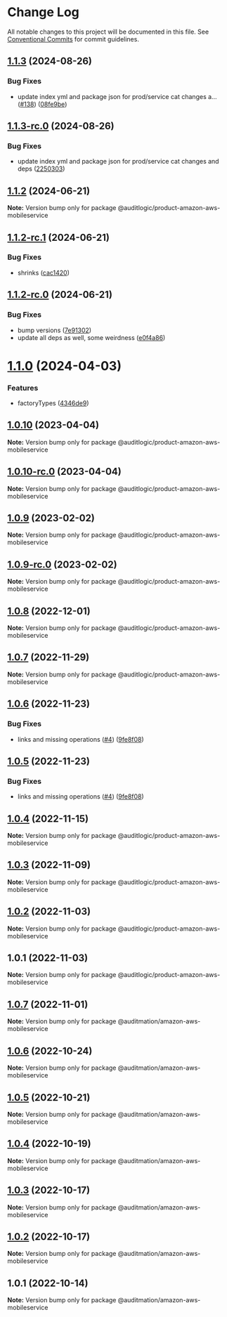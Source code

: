 # Change Log

All notable changes to this project will be documented in this file.
See [Conventional Commits](https://conventionalcommits.org) for commit guidelines.

## [1.1.3](https://github.com/auditlogic/product/compare/@auditlogic/product-amazon-aws-mobileservice@1.1.2...@auditlogic/product-amazon-aws-mobileservice@1.1.3) (2024-08-26)


### Bug Fixes

* update index yml and package json for prod/service cat changes a… ([#138](https://github.com/auditlogic/product/issues/138)) ([08fe9be](https://github.com/auditlogic/product/commit/08fe9beb1c8457462a19bc69caa02e6212d97e1a))





## [1.1.3-rc.0](https://github.com/auditlogic/product/compare/@auditlogic/product-amazon-aws-mobileservice@1.1.2...@auditlogic/product-amazon-aws-mobileservice@1.1.3-rc.0) (2024-08-26)


### Bug Fixes

* update index yml and package json for prod/service cat changes and deps ([2250303](https://github.com/auditlogic/product/commit/225030363a363608240135b7ebed386b28f01e4b))





## [1.1.2](https://github.com/auditlogic/product/compare/@auditlogic/product-amazon-aws-mobileservice@1.1.2-rc.1...@auditlogic/product-amazon-aws-mobileservice@1.1.2) (2024-06-21)

**Note:** Version bump only for package @auditlogic/product-amazon-aws-mobileservice





## [1.1.2-rc.1](https://github.com/auditlogic/product/compare/@auditlogic/product-amazon-aws-mobileservice@1.1.2-rc.0...@auditlogic/product-amazon-aws-mobileservice@1.1.2-rc.1) (2024-06-21)


### Bug Fixes

* shrinks ([cac1420](https://github.com/auditlogic/product/commit/cac14200fefcd8183ab69fe89a47bd3f70f563e9))





## [1.1.2-rc.0](https://github.com/auditlogic/product/compare/@auditlogic/product-amazon-aws-mobileservice@1.1.0...@auditlogic/product-amazon-aws-mobileservice@1.1.2-rc.0) (2024-06-21)


### Bug Fixes

* bump versions ([7e91302](https://github.com/auditlogic/product/commit/7e913023b8b312150ed7762c32fbbe616be71de5))
* update all deps as well, some weirdness ([e0f4a86](https://github.com/auditlogic/product/commit/e0f4a864714e2d3de6bbf3da014d5312fe53be2f))





# [1.1.0](https://github.com/auditlogic/product/compare/@auditlogic/product-amazon-aws-mobileservice@1.0.10...@auditlogic/product-amazon-aws-mobileservice@1.1.0) (2024-04-03)


### Features

* factoryTypes ([4346de9](https://github.com/auditlogic/product/commit/4346de92693aee892fccf725338ffc7b80ab182b))





## [1.0.10](https://github.com/auditlogic/product/compare/@auditlogic/product-amazon-aws-mobileservice@1.0.9...@auditlogic/product-amazon-aws-mobileservice@1.0.10) (2023-04-04)

**Note:** Version bump only for package @auditlogic/product-amazon-aws-mobileservice





## [1.0.10-rc.0](https://github.com/auditlogic/product/compare/@auditlogic/product-amazon-aws-mobileservice@1.0.9...@auditlogic/product-amazon-aws-mobileservice@1.0.10-rc.0) (2023-04-04)

**Note:** Version bump only for package @auditlogic/product-amazon-aws-mobileservice





## [1.0.9](https://github.com/auditlogic/product/compare/@auditlogic/product-amazon-aws-mobileservice@1.0.8...@auditlogic/product-amazon-aws-mobileservice@1.0.9) (2023-02-02)

**Note:** Version bump only for package @auditlogic/product-amazon-aws-mobileservice





## [1.0.9-rc.0](https://github.com/auditlogic/product/compare/@auditlogic/product-amazon-aws-mobileservice@1.0.8...@auditlogic/product-amazon-aws-mobileservice@1.0.9-rc.0) (2023-02-02)

**Note:** Version bump only for package @auditlogic/product-amazon-aws-mobileservice





## [1.0.8](https://github.com/auditlogic/product/compare/@auditlogic/product-amazon-aws-mobileservice@1.0.7...@auditlogic/product-amazon-aws-mobileservice@1.0.8) (2022-12-01)

**Note:** Version bump only for package @auditlogic/product-amazon-aws-mobileservice





## [1.0.7](https://github.com/auditlogic/product/compare/@auditlogic/product-amazon-aws-mobileservice@1.0.6...@auditlogic/product-amazon-aws-mobileservice@1.0.7) (2022-11-29)

**Note:** Version bump only for package @auditlogic/product-amazon-aws-mobileservice





## [1.0.6](https://github.com/auditlogic/product/compare/@auditlogic/product-amazon-aws-mobileservice@1.0.4...@auditlogic/product-amazon-aws-mobileservice@1.0.6) (2022-11-23)


### Bug Fixes

* links and missing operations ([#4](https://github.com/auditlogic/product/issues/4)) ([9fe8f08](https://github.com/auditlogic/product/commit/9fe8f08fe7c57fdb79f991ac35bd6ac2e7dcad38))





## [1.0.5](https://github.com/auditlogic/product/compare/@auditlogic/product-amazon-aws-mobileservice@1.0.4...@auditlogic/product-amazon-aws-mobileservice@1.0.5) (2022-11-23)


### Bug Fixes

* links and missing operations ([#4](https://github.com/auditlogic/product/issues/4)) ([9fe8f08](https://github.com/auditlogic/product/commit/9fe8f08fe7c57fdb79f991ac35bd6ac2e7dcad38))





## [1.0.4](https://github.com/auditlogic/product/compare/@auditlogic/product-amazon-aws-mobileservice@1.0.3...@auditlogic/product-amazon-aws-mobileservice@1.0.4) (2022-11-15)

**Note:** Version bump only for package @auditlogic/product-amazon-aws-mobileservice





## [1.0.3](https://github.com/auditlogic/product/compare/@auditlogic/product-amazon-aws-mobileservice@1.0.2...@auditlogic/product-amazon-aws-mobileservice@1.0.3) (2022-11-09)

**Note:** Version bump only for package @auditlogic/product-amazon-aws-mobileservice





## [1.0.2](https://github.com/auditlogic/product/compare/@auditlogic/product-amazon-aws-mobileservice@1.0.1...@auditlogic/product-amazon-aws-mobileservice@1.0.2) (2022-11-03)

**Note:** Version bump only for package @auditlogic/product-amazon-aws-mobileservice





## 1.0.1 (2022-11-03)

**Note:** Version bump only for package @auditlogic/product-amazon-aws-mobileservice





## [1.0.7](https://github.com/auditmation/store-content/compare/@auditmation/amazon-aws-mobileservice@1.0.6...@auditmation/amazon-aws-mobileservice@1.0.7) (2022-11-01)

**Note:** Version bump only for package @auditmation/amazon-aws-mobileservice





## [1.0.6](https://github.com/auditmation/store-content/compare/@auditmation/amazon-aws-mobileservice@1.0.5...@auditmation/amazon-aws-mobileservice@1.0.6) (2022-10-24)

**Note:** Version bump only for package @auditmation/amazon-aws-mobileservice





## [1.0.5](https://github.com/auditmation/store-content/compare/@auditmation/amazon-aws-mobileservice@1.0.4...@auditmation/amazon-aws-mobileservice@1.0.5) (2022-10-21)

**Note:** Version bump only for package @auditmation/amazon-aws-mobileservice





## [1.0.4](https://github.com/auditmation/store-content/compare/@auditmation/amazon-aws-mobileservice@1.0.3...@auditmation/amazon-aws-mobileservice@1.0.4) (2022-10-19)

**Note:** Version bump only for package @auditmation/amazon-aws-mobileservice





## [1.0.3](https://github.com/auditmation/store-content/compare/@auditmation/amazon-aws-mobileservice@1.0.2...@auditmation/amazon-aws-mobileservice@1.0.3) (2022-10-17)

**Note:** Version bump only for package @auditmation/amazon-aws-mobileservice





## [1.0.2](https://github.com/auditmation/store-content/compare/@auditmation/amazon-aws-mobileservice@1.0.1...@auditmation/amazon-aws-mobileservice@1.0.2) (2022-10-17)

**Note:** Version bump only for package @auditmation/amazon-aws-mobileservice





## 1.0.1 (2022-10-14)

**Note:** Version bump only for package @auditmation/amazon-aws-mobileservice
